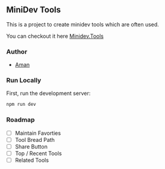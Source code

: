 ## MiniDev Tools

This is a project to create minidev tools which are often used.

You can checkout it here [Minidev.Tools](https://minidev.tools)

### Author 

- [Aman](https://amankumar.ai)

### Run Locally

First, run the development server:

```bash
npm run dev
```

### Roadmap

- [ ] Maintain Favorties
- [ ] Tool Bread Path
- [ ] Share Button
- [ ] Top / Recent Tools
- [ ] Related Tools
